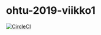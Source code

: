 # ohtu-2019-viikko1

[![CircleCI](https://circleci.com/gh/sinikala/ohtu-2019-viikko1.svg?style=svg)](https://circleci.com/gh/sinikala/ohtu-2019-viikko1)
